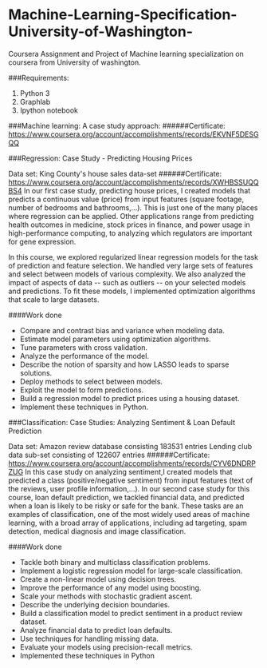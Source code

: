# Machine-Learning-Specification-University-of-Washington-
Coursera Assignment and Project of Machine learning specialization on coursera from University of washington.


###Requirements:
1. Python 3
2. Graphlab 
3. Ipython notebook

###Machine learning: A case study approach:
######Certificate: https://www.coursera.org/account/accomplishments/records/EKVNF5DESGQQ

###Regression:
Case Study - Predicting Housing Prices

Data set: King County's house sales data-set
######Certificate: https://www.coursera.org/account/accomplishments/records/XWHBSSUQQBS4
In our first case study, predicting house prices, I created models that predicts a continuous value (price) from input features (square footage, number of bedrooms and bathrooms,...).  This is just one of the many places where regression can be applied.  Other applications range from predicting health outcomes in medicine, stock prices in finance, and power usage in high-performance computing, to analyzing which regulators are important for gene expression.

In this course, we explored regularized linear regression models for the task of prediction and feature selection.  We handled very large sets of features and select between models of various complexity.  We also analyzed the impact of aspects of data -- such as outliers -- on your selected models and predictions.  To fit these models, I implemented optimization algorithms that scale to large datasets.

####Work done
* Compare and contrast bias and variance when modeling data.
* Estimate model parameters using optimization algorithms.
* Tune parameters with cross validation.
* Analyze the performance of the model.
* Describe the notion of sparsity and how LASSO leads to sparse solutions.
* Deploy methods to select between models.
* Exploit the model to form predictions. 
* Build a regression model to predict prices using a housing dataset.
* Implement these techniques in Python.


###Classification:
Case Studies: Analyzing Sentiment & Loan Default Prediction

Data set: Amazon review database consisting 183531 entries 
          Lending club data sub-set consisting of 122607 entries
######Certificate: https://www.coursera.org/account/accomplishments/records/CYV6DNDRPZUG
In this case study on analyzing sentiment,I created models that predicted a class (positive/negative sentiment) from input features (text of the reviews, user profile information,...).  In our second case study for this course, loan default prediction, we tackled financial data, and predicted when a loan is likely to be risky or safe for the bank. These tasks are an examples of classification, one of the most widely used areas of machine learning, with a broad array of applications, including ad targeting, spam detection, medical diagnosis and image classification. 

####Work done
* Tackle both binary and multiclass classification problems.
* Implement a logistic regression model for large-scale classification.  
* Create a non-linear model using decision trees.
* Improve the performance of any model using boosting.
* Scale your methods with stochastic gradient ascent.
* Describe the underlying decision boundaries.  
* Build a classification model to predict sentiment in a product review dataset.  
* Analyze financial data to predict loan defaults.
* Use techniques for handling missing data.
* Evaluate your models using precision-recall metrics.
* Implemented these techniques in Python 
